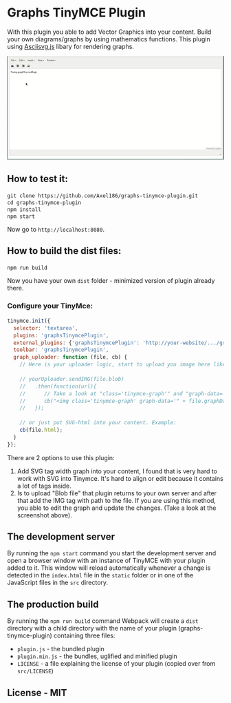 # Graphs TinyMCE Plugin

With this plugin you able to add Vector Graphics into your content. Build your own diagrams/graphs by using mathematics functions.
This plugin using [Asciisvg.js](http://www1.chapman.edu/~jipsen/svg/asciisvg.html) libary for rendering graphs.

![Charts TinyMCE Plugin - Visual demo](demo.gif)

## How to test it:

```
git clone https://github.com/Axel186/graphs-tinymce-plugin.git
cd graphs-tinymce-plugin
npm install
npm start
```

Now go to `http://localhost:8080`.

## How to build the dist files:

```
npm run build
```

Now you have your own `dist` folder - minimized version of plugin already there.

### Configure your TinyMce:

```Javascript
tinymce.init({
  selector: 'textarea',
  plugins: 'graphsTinymcePlugin',
  external_plugins: {'graphsTinymcePlugin': 'http://your-website/.../graphs-tinymce-plugin/plugin.js'}, // Add plugin to Tinymce
  toolbar: 'graphsTinymcePlugin',
  graph_uploader: function (file, cb) {
    // Here is your uploader logic, start to upload you image here like that:

    // yourUploader.sendIMG(file.blob)
    //   .then(function(url){
    //      // Take a look at "class='tinymce-graph'" and "graph-data='" + file.graphData + "'", it is really important to keep it in the tag - that's way you able to edit your graph.
    //      cb("<img class='tinymce-graph' graph-data='" + file.graphData + "' width='" + file.width + "' height='" + file.height + "' src='" + url + "' />");
    //   });

    // or just put SVG-html into your content. Example:
    cb(file.html);
  }
});
```

There are 2 options to use this plugin:

1. Add SVG tag width graph into your content, I found that is very hard to work with SVG into Tinymce.
It's hard to align or edit because it contains a lot of tags inside.
2. Is to upload "Blob file" that plugin returns to your own server and after that add the IMG tag with path to the file.
If you are using this method, you able to edit the graph and update the changes. (Take a look at the screenshot above).

## The development server

By running the `npm start` command you start the development server and open a browser window with an instance of TinyMCE with your plugin added to it. This window will reload automatically whenever a change is detected in the `index.html` file in the `static` folder or in one of the JavaScript files in the `src` directory.

## The production build

By running the `npm run build` command Webpack will create a `dist` directory with a child directory with the name of your plugin (graphs-tinymce-plugin) containing three files:

* `plugin.js` - the bundled plugin
* `plugin.min.js` - the bundles, uglified and minified plugin
* `LICENSE` - a file explaining the license of your plugin (copied over from `src/LICENSE`)

## License - MIT
